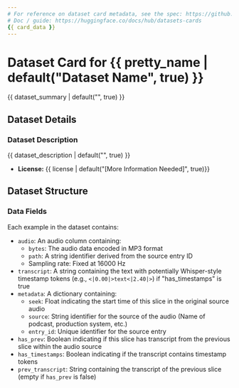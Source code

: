 ```yaml
---
# For reference on dataset card metadata, see the spec: https://github.com/huggingface/hub-docs/blob/main/datasetcard.md?plain=1
# Doc / guide: https://huggingface.co/docs/hub/datasets-cards
{{ card_data }}
---
```


# Dataset Card for {{ pretty_name | default("Dataset Name", true) }}

<!-- Provide a quick summary of the dataset. -->

{{ dataset_summary | default("", true) }}

## Dataset Details

### Dataset Description

<!-- Provide a longer summary of what this dataset is. -->

{{ dataset_description | default("", true) }}

- **License:** {{ license | default("[More Information Needed]", true)}}

## Dataset Structure

### Data Fields

Each example in the dataset contains:

- `audio`: An audio column containing:
  - `bytes`: The audio data encoded in MP3 format
  - `path`: A string identifier derived from the source entry ID
  - Sampling rate: Fixed at 16000 Hz
- `transcript`: A string containing the text with potentially Whisper-style timestamp tokens (e.g., `<|0.00|>text<|2.40|>`) if "has_timestamps" is true
- `metadata`: A dictionary containing:
  - `seek`: Float indicating the start time of this slice in the original source audio
  - `source`: String identifier for the source of the audio (Name of podcast, production system, etc.)
  - `entry_id`: Unique identifier for the source entry
- `has_prev`: Boolean indicating if this slice has transcript from the previous slice within the audio source
- `has_timestamps`: Boolean indicating if the transcript contains timestamp tokens
- `prev_transcript`: String containing the transcript of the previous slice (empty if `has_prev` is false)